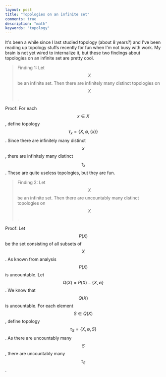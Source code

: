 ```yaml
---
layout: post
title: "Topologies on an infinite set"
comments: true
description: "math"
keywords: "topology"
---
```


It's been a while since I last studied topology (about 8 years?) and I've been reading up topology stuffs recently for fun when I'm not busy with work. My brain is not yet wired to internalize it, but these two findings about topologies on an infinite set are pretty cool.

> Finding 1: Let $$X$$ be an infinite set. Then there are infinitely many distinct topologies on $$X$$.

Proof: For each $$x \in X$$, define topology $$\tau_{x} = \{X, \emptyset, \{x\}\}$$. Since there are infinitely many distinct $$x$$, there are infinitely many distinct $$\tau_{x}$$. These are quite useless topologies, but they are fun.

> Finding 2: Let $$X$$ be an infinite set. Then there are uncountably many distinct topologies on $$X$$.

Proof: Let $$P(X)$$ be the set consisting of all subsets of $$X$$. As known from analysis $$P(X)$$ is uncountable. Let $$Q(X) = P(X) - \{X, \emptyset\}$$. We know that $$Q(X)$$ is uncountable. For each element $$S \in Q(X)$$, define topology $$\tau_{S} = \{X, \emptyset, S\}$$. As there are uncountably many $$S$$, there are uncountably many $$\tau_{S}$$.